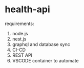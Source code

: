 # health-api

requirements: 
1. node.js
2. nest.js
3. graphql and database sync
4. CI-CD
5. REST API
6. VSCODE container to automate